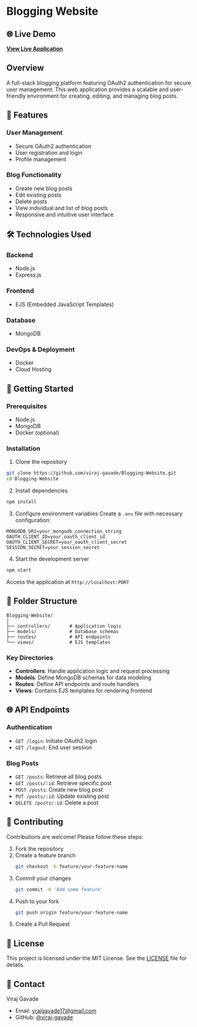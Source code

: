 # Blogging Website

## 🌐 Live Demo

**[View Live Application](https://blogify-gr5rm1tg.b4a.run/api/v1/user/signup)**

## Overview

A full-stack blogging platform featuring OAuth2 authentication for secure user management. This web application provides a scalable and user-friendly environment for creating, editing, and managing blog posts.

## 🌟 Features

### User Management
- Secure OAuth2 authentication
- User registration and login
- Profile management

### Blog Functionality
- Create new blog posts
- Edit existing posts
- Delete posts
- View individual and list of blog posts
- Responsive and intuitive user interface

## 🛠 Technologies Used

### Backend
- Node.js
- Express.js

### Frontend
- EJS (Embedded JavaScript Templates)

### Database
- MongoDB

### DevOps & Deployment
- Docker
- Cloud Hosting

## 🚀 Getting Started

### Prerequisites
- Node.js
- MongoDB
- Docker (optional)

### Installation

1. Clone the repository
```bash
git clone https://github.com/viraj-gavade/Blogging-Website.git
cd Blogging-Website
```

2. Install dependencies
```bash
npm install
```

3. Configure environment variables
Create a `.env` file with necessary configuration:
```
MONGODB_URI=your_mongodb_connection_string
OAUTH_CLIENT_ID=your_oauth_client_id
OAUTH_CLIENT_SECRET=your_oauth_client_secret
SESSION_SECRET=your_session_secret
```

4. Start the development server
```bash
npm start
```

Access the application at `http://localhost:PORT`

## 📂 Folder Structure

```
Blogging-Website/
│
├── controllers/       # Application logic
├── models/            # Database schemas
├── routes/            # API endpoints
└── views/             # EJS templates
```

### Key Directories
- **Controllers**: Handle application logic and request processing
- **Models**: Define MongoDB schemas for data modeling
- **Routes**: Define API endpoints and route handlers
- **Views**: Contains EJS templates for rendering frontend

## 🌐 API Endpoints

### Authentication
- `GET /login`: Initiate OAuth2 login
- `GET /logout`: End user session

### Blog Posts
- `GET /posts`: Retrieve all blog posts
- `GET /posts/:id`: Retrieve specific post
- `POST /posts`: Create new blog post
- `PUT /posts/:id`: Update existing post
- `DELETE /posts/:id`: Delete a post

## 🤝 Contributing

Contributions are welcome! Please follow these steps:

1. Fork the repository
2. Create a feature branch
   ```bash
   git checkout -b feature/your-feature-name
   ```
3. Commit your changes
   ```bash
   git commit -m 'Add some feature'
   ```
4. Push to your fork
   ```bash
   git push origin feature/your-feature-name
   ```
5. Create a Pull Request

## 📄 License

This project is licensed under the MIT License. See the [LICENSE](LICENSE) file for details.

## 📧 Contact

Viraj Gavade
- Email: vrajgavade17@gmail.com
- GitHub: [@viraj-gavade](https://github.com/viraj-gavade)
